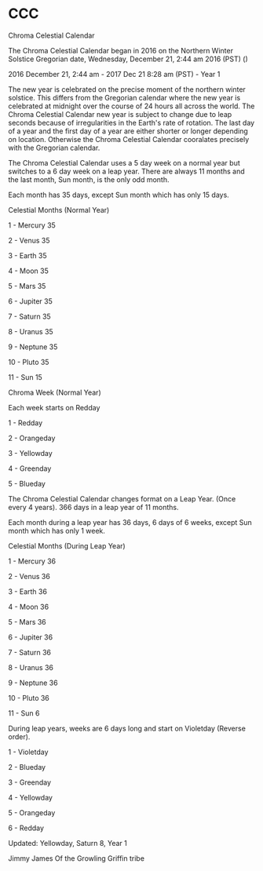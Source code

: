 # CCC
Chroma Celestial Calendar

The Chroma Celestial Calendar began in 2016 on the Northern Winter Solstice 
Gregorian date, Wednesday, December 21, 2:44 am 2016 (PST) ()

2016 December 21, 2:44 am - 2017 Dec 21 8:28 am (PST) - Year 1

The new year is celebrated on the precise moment of the northern winter solstice. This differs from the Gregorian calendar where the new year is celebrated at midnight over the course of 24 hours all across the world. The Chroma Celestial Calendar new year is subject to change due to leap seconds because of irregularities in the Earth's rate of rotation. The last day of a year and the first day of a year are either shorter or longer depending on location. Otherwise the Chroma Celestial Calendar cooralates precisely with the Gregorian calendar.

The Chroma Celestial Calendar uses a 5 day week on a normal year but switches to a 6 day week on a leap year. There are always 11 months and the last month, Sun month, is the only odd month.

Each month has 35 days, except Sun month which has only 15 days.

Celestial Months (Normal Year)

1 - Mercury 35

2 - Venus 35

3 - Earth 35

4 - Moon 35

5 - Mars 35

6 - Jupiter 35

7 - Saturn 35

8 - Uranus 35

9 - Neptune 35

10 - Pluto 35

11 - Sun 15

Chroma Week (Normal Year)

Each week starts on Redday

1 - Redday

2 - Orangeday

3 - Yellowday

4 - Greenday

5 - Blueday

The Chroma Celestial Calendar changes format on a Leap Year. (Once every 4 years). 366 days in a leap year of 11 months.

Each month during a leap year has 36 days, 6 days of 6 weeks, except Sun month which has only 1 week. 

Celestial Months (During Leap Year)

1 - Mercury 36

2 - Venus 36

3 - Earth 36

4 - Moon 36

5 - Mars 36

6 - Jupiter 36

7 - Saturn 36

8 - Uranus 36

9 - Neptune 36

10 - Pluto 36

11 - Sun 6

During leap years, weeks are 6 days long and start on Violetday (Reverse order).

1 - Violetday

2 - Blueday

3 - Greenday

4 - Yellowday

5 - Orangeday

6 - Redday

Updated: Yellowday, Saturn 8, Year 1

Jimmy James 
Of the Growling Griffin tribe
